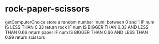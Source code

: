 # rock-paper-scissors

getComputerChoice
    store a random number 'num' between 0 and 1
    IF num IS LESS THAN 0.33
        return rock
    IF num IS BIGGER THAN 0.33 AND LESS THAN 0.66
        return paper
    IF num IS BIGGER THAN 0.66 AND LESS THAN 0.99
        return scissors
